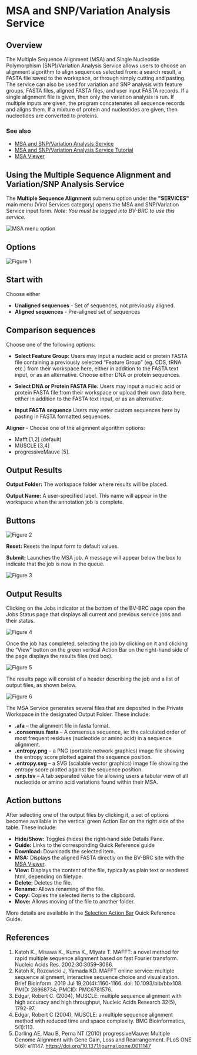 # MSA and SNP/Variation Analysis Service

## Overview
The Multiple Sequence Alignment (MSA) and Single Nucleotide Polymorphism (SNP)/Variation Analysis Service allows users to choose an alignment algorithm to align sequences selected from: a search result, a FASTA file saved to the workspace, or through simply cutting and pasting. The service can also be used for variation and SNP analysis with feature groups, FASTA files, aligned FASTA files, and user input FASTA records. If a single alignment file is given, then only the variation analysis is run. If multiple inputs are given, the program concatenates all sequence records and aligns them. If a mixture of protein and nucleotides are given, then nucleotides are converted to proteins. 

### See also
* [MSA and SNP/Variation Analysis Service](https://bv-brc.org/app/MSA)
* [MSA and SNP/Variation Analysis Service Tutorial](../../tutorial/msa_snp_variation/msa_snp_variation.html)
* [MSA Viewer](../other/msa_viewer.html)

## Using the Multiple Sequence Alignment and Variation/SNP Analysis Service
The **Multiple Sequence Alignment** submenu option under the **"SERVICES"** main menu (Viral Services category) opens the MSA and SNP/Variation Service input form. *Note: You must be logged into BV-BRC to use this service.*

![MSA menu option](../images/bv_services_menu.png) 

## Options

![Figure 1](../images/msa_Picture1.png "Figure 1") 

## Start with

Choose either
* **Unaligned sequences** - Set of sequences, not previously aligned.
* **Aligned sequences** - Pre-aligned set of sequences

## Comparison sequences

Choose one of the following options: 
* **Select Feature Group:** Users may input a nucleic acid or protein FASTA file containing a previously selected “Feature Group” (eg. CDS, tRNA etc.) from their workspace here, either in addition to the FASTA text input, or as an alternative. Choose either DNA or protein sequences.

* **Select DNA or Protein FASTA File:** Users may input a nucleic acid or protein FASTA file from their workspace or upload their own data here, either in addition to the FASTA text input, or as an alternative. 

* **Input FASTA sequence** Users may enter custom sequences here by pasting in FASTA formatted sequences. 

**Aligner** - Choose one of the aligmnent algorithm options:  
* Mafft [1,2] (default)
* MUSCLE [3,4]
* progressiveMauve [5]. 

## Output Results

**Output Folder:** The workspace folder where results will be placed.

**Output Name:** A user-specified label. This name will appear in the workspace when the annotation job is complete.

## Buttons
![Figure 2](../images/msa_Picture2.png "Figure 2") 

**Reset:** Resets the input form to default values.

**Submit:** Launches the MSA job. A message will appear below the box to indicate that the job is now in the queue.

![Figure 3](../images/msa_Picture3.png "Figure 3") 

## Output Results
Clicking on the Jobs indicator at the bottom of the BV-BRC page open the Jobs Status page that displays all current and previous service jobs and their status.

![Figure 4](../images/msa_Picture4.png "Figure 4") 

Once the job has completed, selecting the job by clicking on it and clicking the “View” button on the green vertical Action Bar on the right-hand side of the page displays the results files (red box).

![Figure 5](../images/msa_Picture5.png "Figure 5") 

The results page will consist of a header describing the job and a list of output files, as shown below.

![Figure 6](../images/msa_Picture6.png "Figure 6")

The MSA Service generates several files that are deposited in the Private Workspace in the designated Output Folder. These include:
  - **.afa** – the alignment file in fasta format.
  - **.consensus.fasta** – A consensus sequence, ie: the calculated order of most frequent residues (nucleotide or amino acid) in a sequence alignment. 
  - **.entropy.png** –  a PNG (portable network graphics) image file showing the entropy score plotted against the sequence position. 
  - **.entropy.svg** – a SVG (scalable vector graphics) image file showing the entropy score plotted against the sequence position.
  - **.snp.tsv** – A tab separated value file allowing users a tabular view of all nucleotide or amino acid variations found within their MSA.

## Action buttons
After selecting one of the output files by clicking it, a set of options becomes available in the vertical green Action Bar on the right side of the table. These include:
  - **Hide/Show:** Toggles (hides) the right-hand side Details Pane.
  - **Guide:** Links to the corresponding Quick Reference guide
  - **Download:** Downloads the selected item.
  - **MSA:** Displays the aligned FASTA directly on the BV-BRC site with the [MSA Viewer](../other/msa_viewer.html).  
  - **View:** Displays the content of the file, typically as plain text or rendered html, depending on filetype.
  - **Delete:** Deletes the file.
  - **Rename:** Allows renaming of the file.
  - **Copy:** Copies the selected items to the clipboard.
  - **Move:** Allows moving of the file to another folder.
  
More details are available in the [Selection Action Bar](../action_bar.html) Quick Reference Guide.

## References
1.	 Katoh K., Misawa K., Kuma K., Miyata T. MAFFT: a novel method for rapid multiple sequence alignment based on fast Fourier transform. Nucleic Acids Res. 2002;30:3059–3066. 
2.	Katoh K, Rozewicki J, Yamada KD. MAFFT online service: multiple sequence alignment, interactive sequence choice and visualization. Brief Bioinform. 2019 Jul 19;20(4):1160-1166. doi: 10.1093/bib/bbx108. PMID: 28968734; PMCID: PMC6781576.
3.	Edgar, Robert C. (2004), MUSCLE: multiple sequence alignment with high accuracy and high throughput, Nucleic Acids Research 32(5), 1792-97. 
4.	Edgar, Robert C (2004), MUSCLE: a multiple sequence alignment method with reduced time and space complexity. BMC Bioinformatics, 5(1):113.
5.	Darling AE, Mau B, Perna NT (2010) progressiveMauve: Multiple Genome Alignment with Gene Gain, Loss and Rearrangement. PLoS ONE 5(6): e11147. https://doi.org/10.1371/journal.pone.0011147
